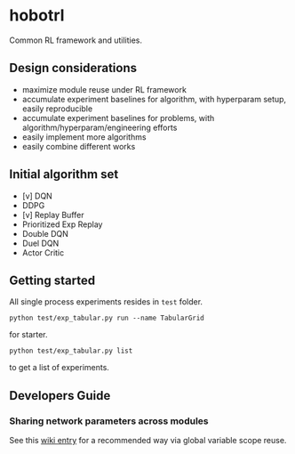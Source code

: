 # hobotrl

Common RL framework and utilities.

## Design considerations

* maximize module reuse under RL framework
* accumulate experiment baselines for algorithm, with hyperparam setup, easily reproducible
* accumulate experiment baselines for problems, with algorithm/hyperparam/engineering efforts
* easily implement more algorithms
* easily combine different works

## Initial algorithm set

* [v] DQN
* DDPG
* [v] Replay Buffer
* Prioritized Exp Replay
* Double DQN
* Duel DQN
* Actor Critic


## Getting started

All single process experiments resides in `test` folder.

```
python test/exp_tabular.py run --name TabularGrid
```
for starter.

```
python test/exp_tabular.py list
```
to get a list of experiments.

## Developers Guide
### Sharing network parameters across modules
See this [wiki entry](https://github.com/zaxliu/hobotrl/wiki#sharing-network-weights-across-modules) for a recommended way via global variable scope reuse.
